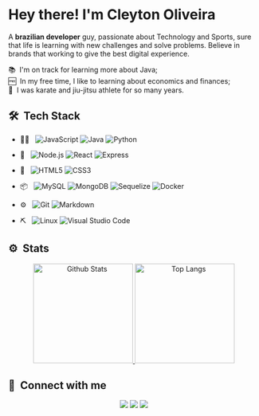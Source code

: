 # Hey there! I'm Cleyton Oliveira

A **brazilian developer** guy, passionate about Technology and Sports, sure that life is learning with new challenges and solve problems. Believe in brands that working to give the best digital experience.


📚 &nbsp;I'm on track for learning more about Java;\
🆓 &nbsp;In my free time, I like to learning about economics and finances;\
🥋 &nbsp;I was karate and jiu-jitsu athlete for so many years.
<!-- 📄 &nbsp;Please have a look at my [Résumé](https://www.cleytonoliveira.com/resume.html) for more details about me. I'm open to feedback and suggestions! -->

## 🛠 &nbsp;Tech Stack

- 🧑‍💻 &nbsp;
![JavaScript](https://img.shields.io/badge/-JavaScript-333333?style=flat&logo=javascript)
![Java](https://img.shields.io/badge/-Java-333333?style=flat&logo=java&logoColor=007396)
![Python](https://img.shields.io/badge/-Python-333333?style=flat&logo=python)

- 🧠 &nbsp;
![Node.js](https://img.shields.io/badge/-Node.js-333333?style=flat&logo=node.js)
![React](https://img.shields.io/badge/-React-333333?style=flat&logo=react)
![Express](https://img.shields.io/badge/-Express-333333?style=flat&logo=express)

- 🔎 &nbsp;
![HTML5](https://img.shields.io/badge/-HTML5-333333?style=flat&logo=html5)
![CSS3](https://img.shields.io/badge/-CSS3-333333?style=flat&logo=css3&logoColor=1572B6)

- 📦 &nbsp;
![MySQL](https://img.shields.io/badge/-MySQL-333333?style=flat&logo=mysql)
![MongoDB](https://img.shields.io/badge/-MongoDB-333333?style=flat&logo=mongodb)
![Sequelize](https://img.shields.io/badge/-Sequelize-333333?style=flat&logo=sequelize)
![Docker](https://img.shields.io/badge/-Docker-333333?style=flat&logo=docker)

- ⚙️ &nbsp;
![Git](https://img.shields.io/badge/-Git-333333?style=flat&logo=git)
![Markdown](https://img.shields.io/badge/-Markdown-333333?style=flat&logo=markdown)

- ⛏️ &nbsp;
![Linux](https://img.shields.io/badge/-Linux-333333?style=flat&logo=linux)
![Visual Studio Code](https://img.shields.io/badge/-Visual%20Studio%20Code-333333?style=flat&logo=visual-studio-code&logoColor=007ACC)

## ⚙️ &nbsp;Stats

<p align="center">
  <a target="_blank" href="https://github.com/cleytonoliveira">
    <img height="200em" src="https://github-readme-stats-eight-theta.vercel.app/api?username=cleytonoliveira&show_icons=true&theme=radical&include_all_commits=true&count_private=true" alt="Github Stats">
    <img height="200em" src = "https://github-readme-stats-eight-theta.vercel.app/api/top-langs/?username=cleytonoliveira&layout=compact&langs_count=8&theme=radical" alt="Top Langs">
  </a>
</p>

## 🤝 &nbsp;Connect with me

<p align="center">
  <a href="https://www.linkedin.com/in/cleytonoliveirapro/"><img src="https://img.shields.io/badge/-Cleyton%20Oliveira-0077B5?style=flat&logo=linkedin"/></a>
  <a href="mailto:cleytonoliveirapro@gmail.com"><img src="https://img.shields.io/badge/-cleytonoliveirapro@gmail.com-D14836?style=flat&logo=gmail&logoColor=white"/></a>
  <a href="https://instagram.com/cleytonoliveirapro"><img src="https://img.shields.io/badge/-@cleytonoliveirapro-E4405F?style=flat&logo=Instagram&logoColor=white"/></a>
</p>
